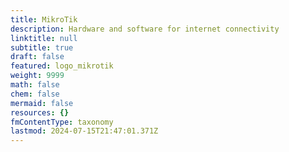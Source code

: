```yaml
---
title: MikroTik
description: Hardware and software for internet connectivity
linktitle: null
subtitle: true
draft: false
featured: logo_mikrotik
weight: 9999
math: false
chem: false
mermaid: false
resources: {}
fmContentType: taxonomy
lastmod: 2024-07-15T21:47:01.371Z
---
```

